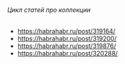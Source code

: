 ###### Цикл статей про коллекции

* https://habrahabr.ru/post/319164/
* https://habrahabr.ru/post/319200/
* https://habrahabr.ru/post/319876/
* https://habrahabr.ru/post/320288/

